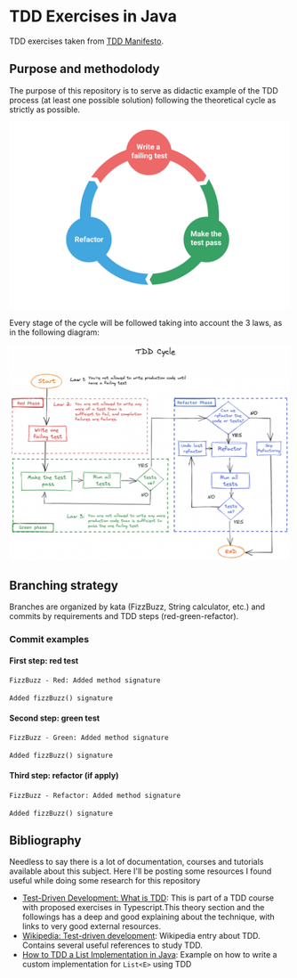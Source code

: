 # TDD Exercises in Java

TDD exercises taken from [TDD Manifesto](https://tddmanifesto.com/exercises/).

## Purpose and methodolody
The purpose of this repository is to serve as didactic example of the TDD process
(at least one possible solution) following the theoretical cycle as strictly as
possible.

![TDD cycle](tddcycle.png)

Every stage of the cycle will be followed taking into account the 3 laws, as in
the following diagram:

![TDD diagram](TDD_diagram.png)

## Branching strategy
Branches are organized by kata (FizzBuzz, String calculator, etc.) and commits
by requirements and TDD steps (red-green-refactor).

### Commit examples

#### First step: red test
```
FizzBuzz - Red: Added method signature

Added fizzBuzz() signature 
```

#### Second step: green test
```
FizzBuzz - Green: Added method signature

Added fizzBuzz() signature 
```

#### Third step: refactor (if apply)
```
FizzBuzz - Refactor: Added method signature

Added fizzBuzz() signature 
```


## Bibliography
Needless to say there is a lot of documentation, courses and tutorials available
about this subject. Here I'll be posting some resources I found useful while
doing some research for this repository
* [Test-Driven Development: What is TDD](https://tdd.mooc.fi/1-tdd): This is part
of a TDD course with proposed exercises in Typescript.This theory section and the
followings has a deep and good explaining about the technique, with links to very
good external resources.
* [Wikipedia: Test-driven development](https://en.wikipedia.org/wiki/Test-driven_development):
Wikipedia entry about TDD. Contains several useful references to study TDD.
* [How to TDD a List Implementation in Java](https://www.baeldung.com/java-test-driven-list):
Example on how to write a custom implementation for `List<E>` using TDD
